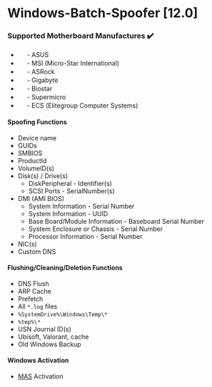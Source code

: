 # Windows-Batch-Spoofer [12.0]

### Supported Motherboard Manufactures ✔️
* <img src="https://external-content.duckduckgo.com/ip3/www.asus.com.ico" width="16" height="16"> - ASUS
* <img src="https://external-content.duckduckgo.com/ip3/us.msi.com.ico" width="16" height="16"> - MSI (Micro-Star International)
* <img src="https://external-content.duckduckgo.com/ip3/www.asrock.com.ico" width="16" height="16"> - ASRock
* <img src="https://external-content.duckduckgo.com/ip3/www.gigabyte.com.ico" width="16" height="16"> - Gigabyte
* <img src="https://external-content.duckduckgo.com/ip3/www.biostar-usa.com.ico" width="16" height="16"> - Biostar
* <img src="https://external-content.duckduckgo.com/ip3/www.supermicro.com.ico" width="16" height="16"> - Supermicro
* <img src="https://duckduckgo.com/i/c01ed58d.png" width="16" height="16"> - ECS (Elitegroup Computer Systems)

#### Spoofing Functions
- Device name
- GUIDs
- SMBIOS
- ProductId
- VolumeID(s)
- Disk(s) / Drive(s)
  - DiskPeripheral - Identifier(s)
  - SCSI Ports - SerialNumber(s)
- DMI (AMI BIOS)
  - System Information - Serial Number
  - System Information - UUID
  - Base Board/Module Information - Baseboard Serial Number
  - System Enclosure or Chassis - Serial Number
  - Processor Information - Serial Number
- NIC(s)
- Custom DNS

#### Flushing/Cleaning/Deletion Functions
- DNS Flush
- ARP Cache
- Prefetch
- All `*.log` files
- `%SystemDrive%\Windows\Temp\*`
- `%tmp%\*`
- USN Journal ID(s)
- Ubisoft, Valorant, cache
- Old Windows Backup

#### Windows Activation
- [MAS](https://github.com/massgravel/Microsoft-Activation-Scripts) Activation
